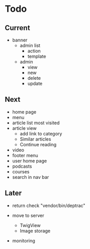 # Todo

## Current

- banner
  - admin list
    - action
    - template
  - admin
    - view
    - new
    - delete
    - update

## Next

- home page
- menu
- article list most visited
- article view
  - add link to category
  - Similar articles
  - Continue reading
- video
- footer menu
- user home page
- podcasts
- courses
- search in nav bar

## Later

- return check "vendor/bin/deptrac"

- move to server
  - TwigView
  - Image storage

- monitoring
